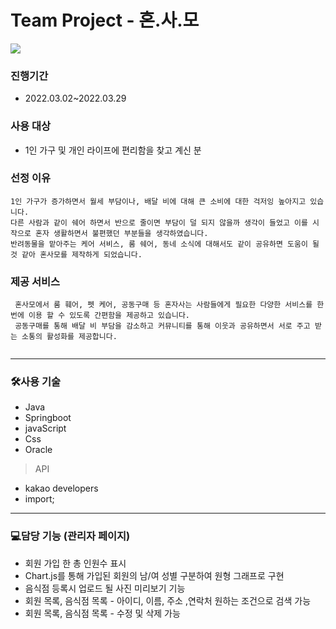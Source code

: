 # Team Project - 혼.사.모
<img src="https://user-images.githubusercontent.com/95595735/164135272-2f042cf9-3162-4b11-9f78-4f0472eb298a.PNG"/>

 ### 진행기간<br>
 
 - 2022.03.02~2022.03.29

 ### 사용 대상
  
  - 1인 가구 및 개인 라이프에 편리함을 찾고 계신 분 
  
 ### 선정 이유
   ``` 
   1인 가구가 증가하면서 월세 부담이나, 배달 비에 대해 큰 소비에 대한 걱저잉 높아지고 있습니다. 
   다른 사람과 같이 쉐어 하면서 반으로 줄이면 부담이 덜 되지 않을까 생각이 들었고 이를 시작으로 혼자 생활하면서 불편했던 부분들을 생각하였습니다.
   반려동물을 맡아주는 케어 서비스, 룸 쉐어, 동네 소식에 대해서도 같이 공유하면 도움이 될 것 같아 혼사모를 제작하게 되었습니다.
   ``` 
 ### 제공 서비스
  ```  
   혼사모에서 룸 훼어, 펫 케어, 공동구매 등 혼자사는 사람들에게 필요한 다양한 서비스를 한 번에 이용 할 수 있도록 간편함을 제공하고 있습니다.
   공동구매를 통해 배달 비 부담을 감소하고 커뮤니티를 통해 이웃과 공유하면서 서로 주고 받는 소통의 활성화를 제공합니다.
   
  ```
 -----------------------------------------------------------------------------------------------------------------------------------------
 
 ### 🛠️사용 기술

- Java
- Springboot
- javaScript
- Css
- Oracle

 > API
- kakao developers
- import;

-------------------------------------------------------------------------------------------------------------------------------------------
### 💻담당 기능 (관리자 페이지)</h3>

- 회원 가입 한 총 인원수 표시<br>
- Chart.js를 통해 가입된 회원의 남/여 성별 구분하여 원형 그래프로 구현<br>
- 음식점 등록시 업로드 될 사진 미리보기 기능<br>
- 회원 목록, 음식점 목록 - 아이디, 이름, 주소 ,연락처 원하는 조건으로 검색 가능<br>
- 회원 목록, 음식점 목록 - 수정 및 삭제 가능<br>
